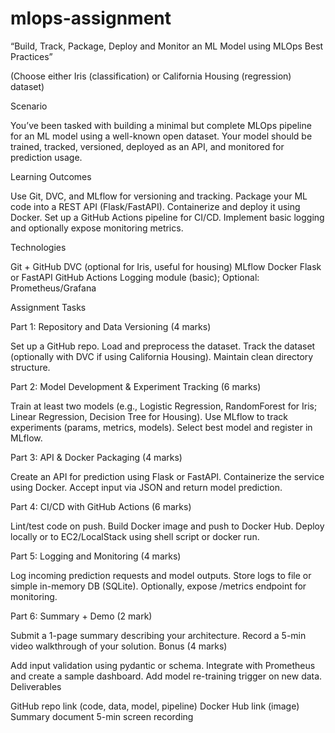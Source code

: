 # mlops-assignment

“Build, Track, Package, Deploy and Monitor an ML Model using MLOps Best Practices”

(Choose either Iris (classification) or California Housing (regression) dataset)

Scenario

You’ve been tasked with building a minimal but complete MLOps pipeline for an ML model using a well-known open dataset. Your model should be trained, tracked, versioned, deployed as an API, and monitored for prediction usage.

Learning Outcomes

Use Git, DVC, and MLflow for versioning and tracking.
Package your ML code into a REST API (Flask/FastAPI).
Containerize and deploy it using Docker.
Set up a GitHub Actions pipeline for CI/CD.
Implement basic logging and optionally expose monitoring metrics.
 

Technologies

Git + GitHub
DVC (optional for Iris, useful for housing)
MLflow
Docker
Flask or FastAPI
GitHub Actions
Logging module (basic); Optional: Prometheus/Grafana
 

 

 

Assignment Tasks

 

Part 1: Repository and Data Versioning (4 marks)

Set up a GitHub repo.
Load and preprocess the dataset.
Track the dataset (optionally with DVC if using California Housing).
Maintain clean directory structure.
 

Part 2: Model Development & Experiment Tracking (6 marks)

Train at least two models (e.g., Logistic Regression, RandomForest for Iris; Linear Regression, Decision Tree for Housing).
Use MLflow to track experiments (params, metrics, models).
Select best model and register in MLflow.
 

Part 3: API & Docker Packaging (4 marks)

Create an API for prediction using Flask or FastAPI.
Containerize the service using Docker.
Accept input via JSON and return model prediction.
 

Part 4: CI/CD with GitHub Actions (6 marks)

Lint/test code on push.
Build Docker image and push to Docker Hub.
Deploy locally or to EC2/LocalStack using shell script or docker run.
 

Part 5: Logging and Monitoring (4 marks)

Log incoming prediction requests and model outputs.
Store logs to file or simple in-memory DB (SQLite).
Optionally, expose /metrics endpoint for monitoring.
 

 

Part 6: Summary + Demo (2 mark)

Submit a 1-page summary describing your architecture.
Record a 5-min video walkthrough of your solution.
Bonus (4 marks)

Add input validation using pydantic or schema.
Integrate with Prometheus and create a sample dashboard.
Add model re-training trigger on new data.
Deliverables

GitHub repo link (code, data, model, pipeline)
Docker Hub link (image)
Summary document
5-min screen recording
